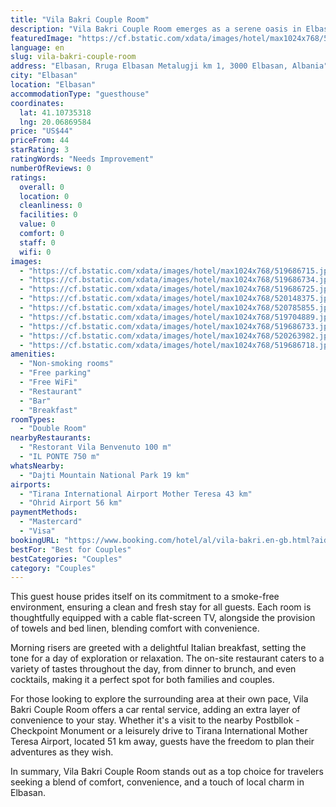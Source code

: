 ```yaml
---
title: "Vila Bakri Couple Room"
description: "Vila Bakri Couple Room emerges as a serene oasis in Elbasan, offering spacious, air-conditioned accommodations complete with a terrace and complimentary WiFi."
featuredImage: "https://cf.bstatic.com/xdata/images/hotel/max1024x768/519686715.jpg?k=594d0d990c54234209f023df98167c8c767a56fa0f0cab37b96143c2a12d10dd&o=&hp=1"
language: en
slug: vila-bakri-couple-room
address: "Elbasan, Rruga Elbasan Metalugji km 1, 3000 Elbasan, Albania"
city: "Elbasan"
location: "Elbasan"
accommodationType: "guesthouse"
coordinates:
  lat: 41.10735318
  lng: 20.06869584
price: "US$44"
priceFrom: 44
starRating: 3
ratingWords: "Needs Improvement"
numberOfReviews: 0
ratings:
  overall: 0
  location: 0
  cleanliness: 0
  facilities: 0
  value: 0
  comfort: 0
  staff: 0
  wifi: 0
images:
  - "https://cf.bstatic.com/xdata/images/hotel/max1024x768/519686715.jpg?k=594d0d990c54234209f023df98167c8c767a56fa0f0cab37b96143c2a12d10dd&o=&hp=1"
  - "https://cf.bstatic.com/xdata/images/hotel/max1024x768/519686734.jpg?k=b9c6f539d16649dd0d14e3a158fb3610a38ae032e30827c1eae861dbb356e07f&o=&hp=1"
  - "https://cf.bstatic.com/xdata/images/hotel/max1024x768/519686725.jpg?k=3cfdea68c90e6af76eb6d9bdea8813326d9afe4d201440a16a03db38a75f23ba&o=&hp=1"
  - "https://cf.bstatic.com/xdata/images/hotel/max1024x768/520148375.jpg?k=7ed9f1ddc12c1bb920424f7cbe3ce0e5c7307de5573f8a0e913fda8c59d87d51&o=&hp=1"
  - "https://cf.bstatic.com/xdata/images/hotel/max1024x768/520785855.jpg?k=66bba661f4e64ca0933cec1bf68268301d8bc347c1ad1ca318e726bede7a4c44&o=&hp=1"
  - "https://cf.bstatic.com/xdata/images/hotel/max1024x768/519704889.jpg?k=53257ae64fd81b043b75106adcc828f02fee9a0ebb99dfb3840252ba1e0fd279&o=&hp=1"
  - "https://cf.bstatic.com/xdata/images/hotel/max1024x768/519686733.jpg?k=a48b1fa325f462e41bb89e6cf6054e139749eb6d8ef339fa7fa83de3ad6b204a&o=&hp=1"
  - "https://cf.bstatic.com/xdata/images/hotel/max1024x768/520263982.jpg?k=94ca3eba9c36bbb67de93bd9eb518540c23cfacc6121501aa9bae434728269eb&o=&hp=1"
  - "https://cf.bstatic.com/xdata/images/hotel/max1024x768/519686718.jpg?k=1caffcc30684548096294931f869d5e8455549ed1924f04ef28da0c9727fbb5d&o=&hp=1"
amenities:
  - "Non-smoking rooms"
  - "Free parking"
  - "Free WiFi"
  - "Restaurant"
  - "Bar"
  - "Breakfast"
roomTypes:
  - "Double Room"
nearbyRestaurants:
  - "Restorant Vila Benvenuto 100 m"
  - "IL PONTE 750 m"
whatsNearby:
  - "Dajti Mountain National Park 19 km"
airports:
  - "Tirana International Airport Mother Teresa 43 km"
  - "Ohrid Airport 56 km"
paymentMethods:
  - "Mastercard"
  - "Visa"
bookingURL: "https://www.booking.com/hotel/al/vila-bakri.en-gb.html?aid=8035640"
bestFor: "Best for Couples"
bestCategories: "Couples"
category: "Couples"
---
```


This guest house prides itself on its commitment to a smoke-free environment, ensuring a clean and fresh stay for all guests. Each room is thoughtfully equipped with a cable flat-screen TV, alongside the provision of towels and bed linen, blending comfort with convenience.

Morning risers are greeted with a delightful Italian breakfast, setting the tone for a day of exploration or relaxation. The on-site restaurant caters to a variety of tastes throughout the day, from dinner to brunch, and even cocktails, making it a perfect spot for both families and couples.

For those looking to explore the surrounding area at their own pace, Vila Bakri Couple Room offers a car rental service, adding an extra layer of convenience to your stay. Whether it's a visit to the nearby Postbllok - Checkpoint Monument or a leisurely drive to Tirana International Mother Teresa Airport, located 51 km away, guests have the freedom to plan their adventures as they wish.

In summary, Vila Bakri Couple Room stands out as a top choice for travelers seeking a blend of comfort, convenience, and a touch of local charm in Elbasan.